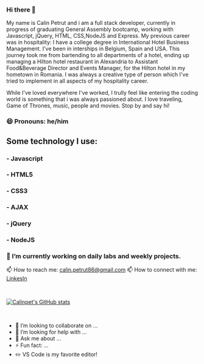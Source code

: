 ### Hi there 👋

My name is Calin Petrut and i am a full stack developer, currently in progress of graduating General Assembly bootcamp, 
working with Javascript, jQuery, HTML, CSS,NodeJS and Express. My previous career was in hospitality: I have a college degree in
International Hotel Business Management. I've been in interships in Belgium, Spain and USA. This journey took me from bartending 
to all departments of a hotel, ending up managing a Hilton hotel restaurant in Alexandria to Assistant Food&Beverage Director and Events Manager,
for the Hilton hotel in my hometown in Romania. I was always a creative type of person which I've tried to implement in all aspects of my hospitality career.

While I've loved everywhere I've worked, I trully feel like entering the coding world is something that i was always
passioned about. I love traveling, Game of Thrones, music, people and movies. Stop by and say hi!

### 😄 Pronouns: he/him

## Some technology I use:
### - Javascript
### - HTML5
### - CSS3
### - AJAX
### - jQuery
### - NodeJS

### 🔭 I’m currently working on daily labs and weekly projects.

📫 How to reach me: calin.petrut86@gmail.com
📫 How to connect with me: [LinkesIn](https://www.linkedin.com/in/calin-petrut-321494b1/)

</br>

[![Calinpet's GitHub stats](https://github-readme-stats.vercel.app/api?username=Calinpet&theme=tokyonight)](https://github.com/Calinpet/github-readme-stats)

</br>

- 👯 I’m looking to collaborate on ...
- 🤔 I’m looking for help with ...
- 💬 Ask me about ...
- ⚡ Fun fact: ...
- ✏️ VS Code is my favorite editor!

